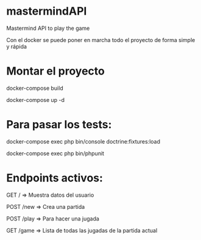 # mastermindAPI
Mastermind API to play the game


Con el docker se puede poner en marcha todo el proyecto de forma simple y rápida

# Montar el proyecto

docker-compose build

docker-compose up -d

# Para pasar los tests:

docker-compose exec php bin/console doctrine:fixtures:load

docker-compose exec php bin/phpunit

# Endpoints activos:

GET / 		=> Muestra datos del usuario

POST /new 	=> Crea una partida

POST /play	=> Para hacer una jugada

GET /game	=> Lista de todas las jugadas de la partida actual
